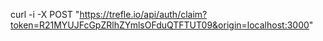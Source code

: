 curl -i -X POST "https://trefle.io/api/auth/claim?token=R21MYUJFcGpZRlhZYmlsOFduQTFTUT09&origin=localhost:3000"